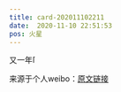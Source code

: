 ```yaml
---
title: card-202011102211
date:  2020-11-10 22:51:53
pos: 火星
---
```

又一年<span class="url-icon"><img alt=[熊猫] src="https://h5.sinaimg.cn/m/emoticon/icon/others/d_xiongmao-74969ad038.png" style="width:1em; height:1em;" /></span> 

来源于个人weibo：[原文链接](https://m.weibo.cn/status/Jtj2B9lDy?mblogid=Jtj2B9lDy)